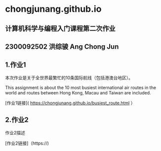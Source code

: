 # chongjunang.github.io
## 计算机科学与编程入门课程第二次作业

## 2300092502 洪综骏 Ang Chong Jun

## 1.作业1
本次作业是关于全世界最繁忙的10条国际航线（包括港澳台地区）。

This assignment is about the 10 most busiest international air routes in the world and routes between Hong Kong, Macau and Taiwan are included.

[作业1链接]( https://chongjunang.github.io/busiest_route.html ）
## 2.作业2
作业2描述

[作业2链接]（https://)
